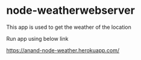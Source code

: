 # node-weatherwebserver
This app is used to get the weather of the location


Run app using below link 

https://anand-node-weather.herokuapp.com/
